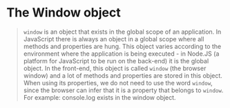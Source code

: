 # The Window object


> `window` is an object that exists in the global scope of an application. In JavaScript there is always an object in a global scope where all methods and properties are hung. This object varies according to the environment where the application is being executed - in Node.JS (a platform for JavaScript to be run on the back-end) it is the global object. In the front-end, this object is called `window` (the browser window) and a lot of methods and properties are stored in this object. When using its properties, we do not need to use the word `window`, since the browser can infer that it is a property that belongs to `window`. For example: console.log exists in the window object.